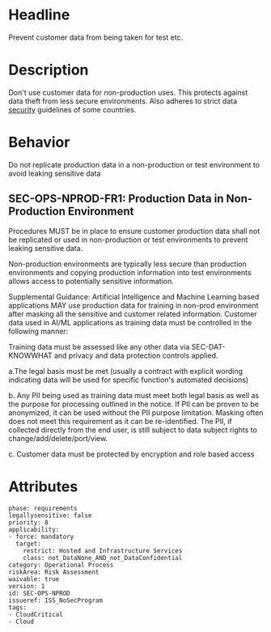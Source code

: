 # Headline

Prevent customer data from being taken for test etc.

# Description

Don't use customer data for non-production uses. This protects against data theft from less secure environments. Also adheres to strict data [security](#DEF_Security) guidelines of some countries.

# Behavior

Do not replicate production data in a non-production or test environment to avoid leaking sensitive data

## SEC-OPS-NPROD-FR1: Production Data in Non-Production Environment

Procedures MUST be in place to ensure customer production data shall not be replicated or used in non-production or test environments to prevent leaking sensitive data.

Non-production environments are typically less secure than production environments and copying production information into test environments allows access to potentially sensitive information.

Supplemental Guidance: Artificial Intelligence and Machine Learning based applications MAY use production data for training in non-prod environment after masking all the sensitive and customer related information.  Customer data used in AI/ML applications as training data must be controlled in the following manner:

Training data must be assessed like any other data via SEC-DAT-KNOWWHAT and privacy and data protection controls applied.

a.The legal basis must be met (usually a contract with explicit wording indicating data will be used for specific function's automated decisions)

b. Any PII being used as training data must meet both legal basis as well as the purpose for processing outlined in the notice. If PII can be proven to be anonymized, it can be used without the PII purpose limitation. Masking often does not meet this requirement as it can be re-identified. The PII, if collected directly from the end user, is still subject to data subject rights to change/add/delete/port/view.

c. Customer data must be protected by encryption and role based access

# Attributes

    phase: requirements
    legallysensitive: false
    priority: 8
    applicability:
    - force: mandatory
      target:
        restrict: Hosted and Infrastructure Services
        class: not_DataNone_AND_not_DataConfidential
    category: Operational Process
    riskArea: Risk Assessment
    waivable: true
    version: 1
    id: SEC-OPS-NPROD
    issueref: ISS_NoSecProgram
    tags:
    - CloudCritical
    - Cloud
